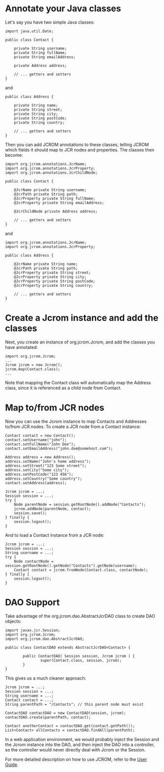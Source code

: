 # Annotate your Java classes #

Let's say you have two simple Java classes:

```
import java.util.Date;

public class Contact {

    private String username;
    private String fullName;
    private String emailAddress;

    private Address address;

    // ... getters and setters
}
```

and

```
public class Address {

    private String name;
    private String street;
    private String city;
    private String postCode;
    private String country;

    // ... getters and setters
}
```

Then you can add JCROM annotations to these classes, telling JCROM which fields it should map to JCR nodes and properties. The classes then become:

```
import org.jcrom.annotations.JcrName;
import org.jcrom.annotations.JcrProperty;
import org.jcrom.annotations.JcrChildNode;

public class Contact {

    @JcrName private String username;
    @JcrPath private String path;
    @JcrProperty private String fullName;
    @JcrProperty private String emailAddress;

    @JcrChildNode private Address address;

    // ... getters and setters
}
```

and

```
import org.jcrom.annotations.JcrName;
import org.jcrom.annotations.JcrProperty;

public class Address {

    @JcrName private String name;
    @JcrPath private String path;
    @JcrProperty private String street;
    @JcrProperty private String city;
    @JcrProperty private String postCode;
    @JcrProperty private String country;

    // ... getters and setters
}
```

# Create a Jcrom instance and add the classes #

Next, you create an instance of org.jcrom.Jcrom, and add the classes you have annotated:

```
import org.jcrom.Jcrom;
...
Jcrom jcrom = new Jcrom();
jcrom.map(Contact.class);
...
```

Note that mapping the Contact class will automatically map the Address class, since it is referenced as a child node from Contact.

# Map to/from JCR nodes #

Now you can use the Jcrom instance to map Contacts and Addresses to/from JCR nodes. To create a JCR node from a Contact instance:

```
Contact contact = new Contact();
contact.setUsername("john");
contact.setFullName("John Doe");
contact.setEmailAddress("john.doe@somehost.com");

Address address = new Address();
address.setName("John's home address");
address.setStreet("123 Some street");
address.setCity("Some city");
address.setPostCode("123 456");
address.setCountry("Some country");
contact.setAddress(address);

Jcrom jcrom = ...;
Session session = ...;
try {
    Node parentNode = session.getRootNode().addNode("Contacts");
    jcrom.addNode(parentNode, contact);
    session.save();
} finally {
    session.logout();
}
```

And to load a Contact instance from a JCR node:

```
Jcrom jcrom = ...;
Session session = ...;
String username = ...;
try {
    Node contactNode = session.getRootNode().getNode("Contacts").getNode(username);
    Contact contact = jcrom.fromNode(Contact.class, contactNode);
} finally {
    session.logout();
}
```

# DAO Support #

Take advantage of the org.jcrom.dao.AbstractJcrDAO class to create DAO objects:

```
import javax.jcr.Session;
import org.jcrom.Jcrom;
import org.jcrom.dao.AbstractJcrDAO;

public class ContactDAO extends AbstractJcrDAO<Contact> {
        
        public ContactDAO( Session session, Jcrom jcrom ) {
                super(Contact.class, session, jcrom);
        }
}
```

This gives us a much cleaner approach:

```
Jcrom jcrom = ...;
Session session = ...;
String username = ...;
Contact contact = ...;
String parentPath = "/Contacts"; // this parent node must exist

ContactDAO contactDAO = new ContactDAO(session, jcrom);
contactDAO.create(parentPath, contact);

Contact anotherContact = contactDAO.get(contact.getPath());
List<Contact> allContacts = contactDAO.findAll(parentPath);
```

In a web application environment, we would probably inject the Session and the Jcrom instance into the DAO, and then inject the DAO into a controller, so the controller would never directly deal with Jcrom or the Session.

For more detailed description on how to use JCROM, refer to the [User Guide](UserGuide.md).